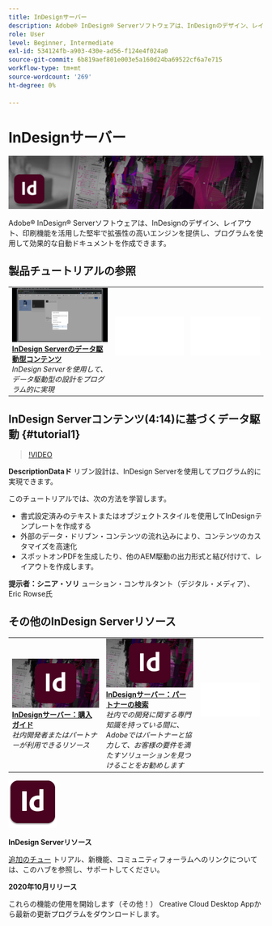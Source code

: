 ```yaml
---
title: InDesignサーバー
description: Adobe® InDesign® Serverソフトウェアは、InDesignのデザイン、レイアウト、印刷機能を活用した堅牢で拡張性の高いエンジンを提供し、プログラムを使用して効果的な自動ドキュメントを作成できます。
role: User
level: Beginner, Intermediate
exl-id: 534124fb-a903-430e-ad56-f124e4f024a0
source-git-commit: 6b819aef801e003e5a160d24ba69522cf6a7e715
workflow-type: tm+mt
source-wordcount: '269'
ht-degree: 0%

---
```


# InDesignサーバー

![チュートリアルのヒーローイメージ](../assets/InDesignServer.jpg)

Adobe® InDesign® Serverソフトウェアは、InDesignのデザイン、レイアウト、印刷機能を活用した堅牢で拡張性の高いエンジンを提供し、プログラムを使用して効果的な自動ドキュメントを作成できます。

## 製品チュートリアルの参照

<table style="table-layout:fixed">
<tr>
 <td>
   <a href="indesignserver.md#tutorial1">
      <img alt="InDesign Serverのデータ駆動型コンテンツ" src="../assets/dataDriven-InDesign-Server-Content.jpg" />
   </a>
    <div>
   <a href="indesignserver.md#tutorial1"><strong>InDesign Serverのデータ駆動型コンテンツ</strong></a>
    </div>
    <em>InDesign Serverを使用して、データ駆動型の設計をプログラム的に実現</em>
    <br>
  </td>
  <td>
    <img alt="スペーサ" src="../assets/Whitespacer.png" />
    <div>
    <br>
  </td>
  <td>
    <img alt="スペーサ" src="../assets/Whitespacer.png" />
    <div>
    <br>
  </td>
</tr>
</table>

## InDesign Serverコンテンツ(4:14)に基づくデータ駆動 {#tutorial1}

>[!VIDEO](https://video.tv.adobe.com/v/326901?hidetitle=true)

**DescriptionDataド**
リブン設計は、InDesign Serverを使用してプログラム的に実現できます。

このチュートリアルでは、次の方法を学習します。
* 書式設定済みのテキストまたはオブジェクトスタイルを使用してInDesignテンプレートを作成する
* 外部のデータ・ドリブン・コンテンツの流れ込みにより、コンテンツのカスタマイズを高速化
* スポットオンPDFを生成したり、他のAEM駆動の出力形式と結び付けて、レイアウトを作成します。

**提示者：シニア・ソリ**
ューション・コンサルタント（デジタル・メディア）、Eric Rowse氏

## その他のInDesign Serverリソース

<table>
<tr>
 <td>
   <a href="https://www.adobe.com/products/indesignserver/buying-guide.html">
      <img alt="InDesignサーバー：購入ガイド" src="../assets/IDS_Thumbnail.jpg" />
   </a>
    <div>
   <a href="https://www.adobe.com/products/indesignserver/buying-guide.html"><strong>InDesignサーバー：購入ガイド</strong></a>
    </div>
    <em>社内開発者またはパートナーが利用できるリソース</em>
    <br>
  </td>
  <td>
   <a href="https://www.adobe.com/products/indesignserver/partner.html">
      <img alt="InDesignサーバー：パートナーの検索" src="../assets/IDS_Thumbnail.jpg" />
   </a>
    <div>
   <a href="https://www.adobe.com/products/indesignserver/partner.html"><strong>InDesignサーバー：パートナーの検索</strong></a>
    </div>
    <em>社内での開発に関する専門知識を持っている間に、Adobeではパートナーと協力して、お客様の要件を満たすソリューションを見つけることをお勧めします</em>
    <br>
  </td>
  <td>
    <img alt="スペーサ" src="../assets/Whitespacer.png" />
    <div>
    <br>
  </td>
</tr>
</table>

![InDesign Serverロゴ](../assets/id_server_appicon_96.png)

**InDesign Serverリソース**

[追加のチュー](https://www.adobe.com/products/indesignserver.html) トリアル、新機能、コミュニティフォーラムへのリンクについては、このハブを参照し、サポートしてください。

**2020年10月リリース**

これらの機能の使用を開始します（その他！） Creative Cloud Desktop Appから最新の更新プログラムをダウンロードします。
